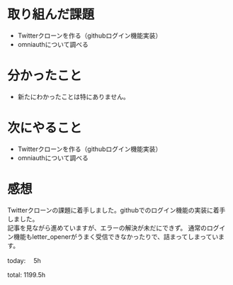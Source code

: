 #  取り組んだ課題
- Twitterクローンを作る（githubログイン機能実装）
- omniauthについて調べる



# 分かったこと
- 新たにわかったことは特にありません。

# 次にやること
- Twitterクローンを作る（githubログイン機能実装）
- omniauthについて調べる

# 感想
 Twitterクローンの課題に着手しました。githubでのログイン機能の実装に着手しました。  
 記事を見ながら進めていますが、エラーの解決が未だにできず。
 通常のログイン機能もletter_openerがうまく受信できなかったりで、詰まってしまっています。
 
today: 　5h

total: 1199.5h
